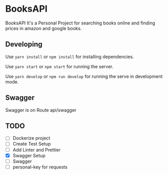 # BooksAPI

BooksAPI It's a Personal Project for searching books online and finding prices in amazon and google books.


## Developing

Use `yarn install` or `npm install` for installing dependencies.

Use `yarn start` or `npm start` for running the server.

Use `yarn develop` or `npm run develop` for running the serve in development mode.
## Swagger

Swagger is on Route api/swagger
## TODO

- [ ] Dockerize project
- [ ] Create Test Setup
- [ ] Add Linter and Prettier
- [x] Swagger Setup
- [ ] Swagger
- [ ] personal-key for requests

